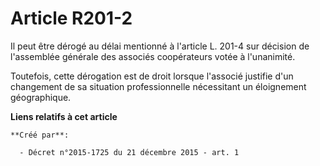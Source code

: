 # Article R201-2

Il peut être dérogé au délai mentionné à l'article L. 201-4 sur décision de l'assemblée générale des associés coopérateurs
votée à l'unanimité. 

Toutefois, cette dérogation est de droit lorsque l'associé justifie d'un changement de sa situation professionnelle
nécessitant un éloignement géographique.

**Liens relatifs à cet article**

	**Créé par**:

	  - Décret n°2015-1725 du 21 décembre 2015 - art. 1
